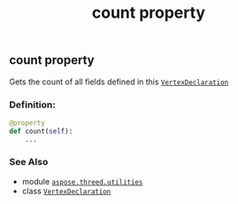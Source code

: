 ﻿---
title: count property
second_title: Aspose.3D for Python via .NET API References
description: 
type: docs
weight: 70
url: /python-net/aspose.threed.utilities/vertexdeclaration/count/
is_root: false
---

## count property


Gets the count of all fields defined in this [`VertexDeclaration`](/3d/python-net/aspose.threed.utilities/vertexdeclaration)
### Definition:
```python
@property
def count(self):
    ...
```

### See Also
* module [`aspose.threed.utilities`](../../)
* class [`VertexDeclaration`](/3d/python-net/aspose.threed.utilities/vertexdeclaration)
